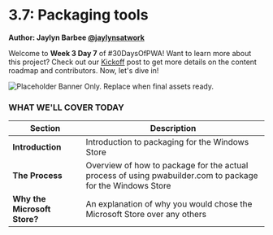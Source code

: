 # 3.7: Packaging tools

**Author: Jaylyn Barbee [@jaylynsatwork](https://twitter.com/jaylynsatwork)**

Welcome to **Week 3 Day 7** of #30DaysOfPWA! Want to learn more about this project? Check out our [Kickoff](../kickoff.md) post to get more details on the content roadmap and contributors. Now, let's dive in!

![Placeholder Banner Only. Replace when final assets ready.](_media/week3-placeholder.jpg)

### WHAT WE'LL COVER TODAY

| Section | Description |
| ------- | ----------- |
| **Introduction** | Introduction to packaging for the Windows Store |
| **The Process** | Overview of how to package for the actual process of using pwabuilder.com to package for the Windows Store |
| **Why the Microsoft Store?** |An explanation of why you would chose the Microsoft Store over any others |
